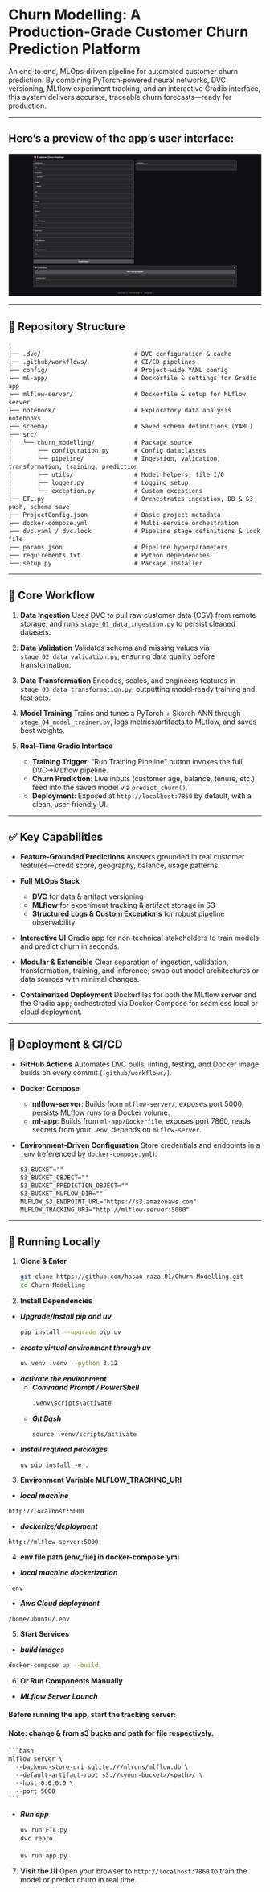 # Churn Modelling: A Production‑Grade Customer Churn Prediction Platform

An end‑to‑end, MLOps‑driven pipeline for automated customer churn prediction. By combining PyTorch‑powered neural networks, DVC versioning, MLflow experiment tracking, and an interactive Gradio interface, this system delivers accurate, traceable churn forecasts—ready for production.

---

## Here’s a preview of the app’s user interface:
![UI Screenshot](./screenshots/ui-preview.png)

---

## 📂 Repository Structure

```
.
├── .dvc/                          # DVC configuration & cache
├── .github/workflows/             # CI/CD pipelines
├── config/                        # Project-wide YAML config
├── ml-app/                        # Dockerfile & settings for Gradio app
├── mlflow-server/                 # Dockerfile & setup for MLflow server
├── notebook/                      # Exploratory data analysis notebooks
├── schema/                        # Saved schema definitions (YAML)
├── src/
│   └── churn_modelling/           # Package source
│       ├── configuration.py       # Config dataclasses
│       ├── pipeline/              # Ingestion, validation, transformation, training, prediction
│       ├── utils/                 # Model helpers, file I/O
│       ├── logger.py              # Logging setup
│       └── exception.py           # Custom exceptions
├── ETL.py                         # Orchestrates ingestion, DB & S3 push, schema save
├── ProjectConfig.json             # Basic project metadata
├── docker-compose.yml             # Multi‑service orchestration
├── dvc.yaml / dvc.lock            # Pipeline stage definitions & lock file
├── params.json                    # Pipeline hyperparameters
├── requirements.txt               # Python dependencies
└── setup.py                       # Package installer
```

---

## 🔧 Core Workflow

1. **Data Ingestion**
   Uses DVC to pull raw customer data (CSV) from remote storage, and runs `stage_01_data_ingestion.py` to persist cleaned datasets.

2. **Data Validation**
   Validates schema and missing values via `stage_02_data_validation.py`, ensuring data quality before transformation.

3. **Data Transformation**
   Encodes, scales, and engineers features in `stage_03_data_transformation.py`, outputting model‑ready training and test sets.

4. **Model Training**
   Trains and tunes a PyTorch + Skorch ANN through `stage_04_model_trainer.py`, logs metrics/artifacts to MLflow, and saves best weights.

5. **Real‑Time Gradio Interface**

   * **Training Trigger**: “Run Training Pipeline” button invokes the full DVC→MLflow pipeline.
   * **Churn Prediction**: Live inputs (customer age, balance, tenure, etc.) feed into the saved model via `predict_churn()`.
   * **Deployment**: Exposed at `http://localhost:7860` by default, with a clean, user‑friendly UI.

---

## ✅ Key Capabilities

* **Feature‑Grounded Predictions**
  Answers grounded in real customer features—credit score, geography, balance, usage patterns.
* **Full MLOps Stack**

  * **DVC** for data & artifact versioning
  * **MLflow** for experiment tracking & artifact storage in S3
  * **Structured Logs & Custom Exceptions** for robust pipeline observability
* **Interactive UI**
  Gradio app for non‑technical stakeholders to train models and predict churn in seconds.
* **Modular & Extensible**
  Clear separation of ingestion, validation, transformation, training, and inference; swap out model architectures or data sources with minimal changes.
* **Containerized Deployment**
  Dockerfiles for both the MLflow server and the Gradio app; orchestrated via Docker Compose for seamless local or cloud deployment.

---

## 🚀 Deployment & CI/CD

* **GitHub Actions**
  Automates DVC pulls, linting, testing, and Docker image builds on every commit (`.github/workflows/`).
* **Docker Compose**

  * **mlflow-server**: Builds from `mlflow-server/`, exposes port 5000, persists MLflow runs to a Docker volume.
  * **ml-app**: Builds from `ml-app/Dockerfile`, exposes port 7860, reads secrets from your `.env`, depends on `mlflow-server`.
* **Environment‑Driven Configuration**
  Store credentials and endpoints in a `.env` (referenced by `docker-compose.yml`):

  ```
  S3_BUCKET=""
  S3_BUCKET_OBJECT=""
  S3_BUCKET_PREDICTION_OBJECT=""
  S3_BUCKET_MLFLOW_DIR=""
  MLFLOW_S3_ENDPOINT_URL="https://s3.amazonaws.com"
  MLFLOW_TRACKING_URI="http://mlflow-server:5000"
  ```

---

## 🏃 Running Locally

1. **Clone & Enter**

   ```bash
   git clone https://github.com/hasan-raza-01/Churn-Modelling.git
   cd Churn-Modelling
   ```

2. **Install Dependencies**
  - ***Upgrade/Install pip and uv***
    ```bash
    pip install --upgrade pip uv
    ```
  - ***create virtual environment through uv***
    ```bash
    uv venv .venv --python 3.12
    ```
  - ***activate the environment***
    - ***Command Prompt / PowerShell***
      ```bash
      .venv\scripts\activate
      ```
    - ***Git Bash***
      ```
      source .venv/scripts/activate
      ```
  - ***Install required packages***
    ```
    uv pip install -e .
    ```

3. **Environment Variable MLFLOW_TRACKING_URI**
  - ***local machine*** 
  ```
  http://localhost:5000
  ```
  - ***dockerize/deployment*** 
  ```
  http://mlflow-server:5000
  ```

4. **env file path [env_file] in docker-compose.yml** 
  - ***local machine dockerization*** 
  ```
  .env
  ```
  - ***Aws Cloud deployment*** 
  ```
  /home/ubuntu/.env
  ```

5. **Start Services**
  - ***build images***
   ```bash
   docker-compose up --build
   ```

6. **Or Run Components Manually**
  -  ***MLflow Server Launch***
  #### Before running the app, start the tracking server:
  #### Note: change <your-bucket> & <path> from s3 bucke and path for file respectively.
    ```bash
    mlflow server \
      --backend-store-uri sqlite:///mlruns/mlflow.db \
      --default-artifact-root s3://<your-bucket>/<path>/ \
      --host 0.0.0.0 \
      --port 5000
    ```
  - ***Run app***
    ```bash
    uv run ETL.py
    dvc repro

    uv run app.py
    ```

7. **Visit the UI**
   Open your browser to `http://localhost:7860` to train the model or predict churn in real time.
